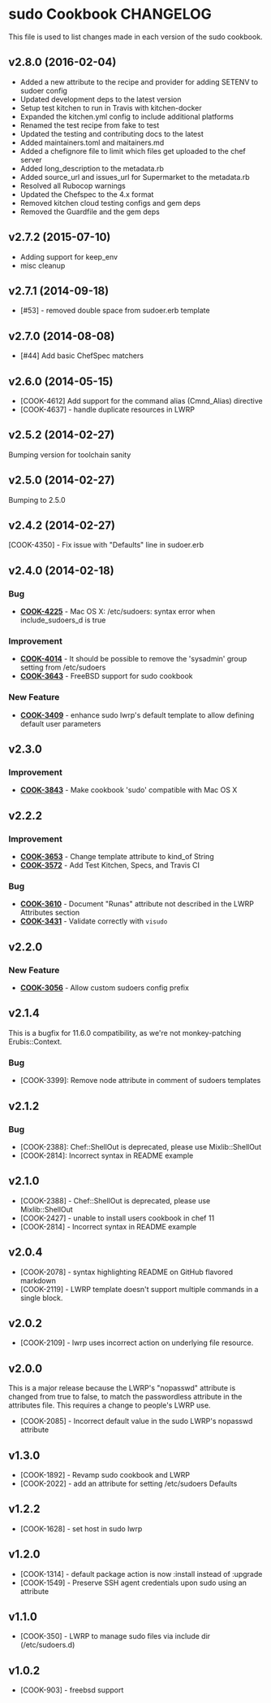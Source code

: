 # sudo Cookbook CHANGELOG
This file is used to list changes made in each version of the sudo cookbook.

## v2.8.0 (2016-02-04)
- Added a new attribute to the recipe and provider for adding SETENV to sudoer config
- Updated development deps to the latest version
- Setup test kitchen to run in Travis with kitchen-docker
- Expanded the kitchen.yml config to include additional platforms
- Renamed the test recipe from fake to test
- Updated the testing and contributing docs to the latest
- Added maintainers.toml and maitainers.md
- Added a chefignore file to limit which files get uploaded to the chef server
- Added long_description to the metadata.rb
- Added source_url and issues_url for Supermarket to the metadata.rb
- Resolved all Rubocop warnings
- Updated the Chefspec to the 4.x format
- Removed kitchen cloud testing configs and gem deps
- Removed the Guardfile and the gem deps

## v2.7.2 (2015-07-10)
- Adding support for keep_env
- misc cleanup

## v2.7.1 (2014-09-18)
- [#53] - removed double space from sudoer.erb template

## v2.7.0 (2014-08-08)
- [#44] Add basic ChefSpec matchers

## v2.6.0 (2014-05-15)
- [COOK-4612] Add support for the command alias (Cmnd_Alias) directive
- [COOK-4637] - handle duplicate resources in LWRP

## v2.5.2 (2014-02-27)
Bumping version for toolchain sanity

## v2.5.0 (2014-02-27)
Bumping to 2.5.0

## v2.4.2 (2014-02-27)
[COOK-4350] - Fix issue with "Defaults" line in sudoer.erb

## v2.4.0 (2014-02-18)
### Bug
- **[COOK-4225](https://tickets.chef.io/browse/COOK-4225)** - Mac OS X: /etc/sudoers: syntax error when include_sudoers_d is true

### Improvement
- **[COOK-4014](https://tickets.chef.io/browse/COOK-4014)** - It should be possible to remove the 'sysadmin' group setting from /etc/sudoers
- **[COOK-3643](https://tickets.chef.io/browse/COOK-3643)** - FreeBSD support for sudo cookbook

### New Feature
- **[COOK-3409](https://tickets.chef.io/browse/COOK-3409)** - enhance sudo lwrp's default template to allow defining default user parameters

## v2.3.0
### Improvement
- **[COOK-3843](https://tickets.chef.io/browse/COOK-3843)** - Make cookbook 'sudo' compatible with Mac OS X

## v2.2.2
### Improvement
- **[COOK-3653](https://tickets.chef.io/browse/COOK-3653)** - Change template attribute to kind_of String
- **[COOK-3572](https://tickets.chef.io/browse/COOK-3572)** - Add Test Kitchen, Specs, and Travis CI

### Bug
- **[COOK-3610](https://tickets.chef.io/browse/COOK-3610)** - Document "Runas" attribute not described in the LWRP Attributes section
- **[COOK-3431](https://tickets.chef.io/browse/COOK-3431)** - Validate correctly with `visudo`

## v2.2.0
### New Feature
- **[COOK-3056](https://tickets.chef.io/browse/COOK-3056)** - Allow custom sudoers config prefix

## v2.1.4
This is a bugfix for 11.6.0 compatibility, as we're not monkey-patching Erubis::Context.

### Bug
- [COOK-3399]: Remove node attribute in comment of sudoers templates

## v2.1.2
### Bug
- [COOK-2388]: Chef::ShellOut is deprecated, please use Mixlib::ShellOut
- [COOK-2814]: Incorrect syntax in README example

## v2.1.0
- [COOK-2388] - Chef::ShellOut is deprecated, please use Mixlib::ShellOut
- [COOK-2427] - unable to install users cookbook in chef 11
- [COOK-2814] - Incorrect syntax in README example

## v2.0.4
- [COOK-2078] - syntax highlighting README on GitHub flavored markdown
- [COOK-2119] - LWRP template doesn't support multiple commands in a single block.

## v2.0.2
- [COOK-2109] - lwrp uses incorrect action on underlying file resource.

## v2.0.0
This is a major release because the LWRP's "nopasswd" attribute is changed from true to false, to match the passwordless attribute in the attributes file. This requires a change to people's LWRP use.
- [COOK-2085] - Incorrect default value in the sudo LWRP's nopasswd attribute

## v1.3.0
- [COOK-1892] - Revamp sudo cookbook and LWRP
- [COOK-2022] - add an attribute for setting /etc/sudoers Defaults

## v1.2.2
- [COOK-1628] - set host in sudo lwrp

## v1.2.0
- [COOK-1314] - default package action is now :install instead of :upgrade
- [COOK-1549] - Preserve SSH agent credentials upon sudo using an attribute

## v1.1.0
- [COOK-350] - LWRP to manage sudo files via include dir (/etc/sudoers.d)

## v1.0.2
- [COOK-903] - freebsd support
